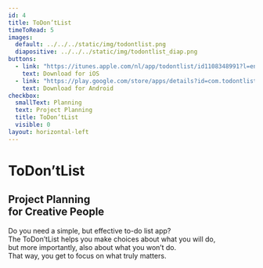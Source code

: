 ```yaml
---
id: 4
title: ToDon’tList
timeToRead: 5
images:
  default: ../../../static/img/todontlist.png
  diapositive: ../../../static/img/todontlist_diap.png
buttons:
  - link: "https://itunes.apple.com/nl/app/todontlist/id1108348991?l=en&mt=8"
    text: Download for iOS
  - link: "https://play.google.com/store/apps/details?id=com.todontlist"
    text: Download for Android
checkbox:
  smallText: Planning
  text: Project Planning
  title: ToDon’tList
  visible: 0
layout: horizontal-left
---
```


# To&#8203;Don’t&#8203;List

## Project Planning<br>for Creative People

Do you need a simple, but effective to-do list app? <br>
The ToDon’tList helps you make choices about what you will do, <br>
but more importantly, also about what you won’t do. <br>
That way, you get to focus on what truly matters.<br>
<br>
<br>
<br>
<br>
